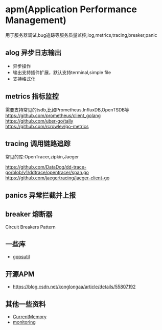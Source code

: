 # apm(Application Performance Management)
用于服务器调试,bug追踪等服务质量监控,log,metrics,tracing,breaker,panic

## alog 异步日志输出
- 异步操作
- 输出支持插件扩展，默认支持terminal,simple file
- 支持格式化

## metrics 指标监控
需要支持常见的tsdb,比如Prometheus,InfluxDB,OpenTSDB等  
https://github.com/prometheus/client_golang  
https://github.com/uber-go/tally  
https://github.com/rcrowley/go-metrics  

## tracing 调用链路追踪
常见的库:OpenTracer,zipkin,Jaeger

https://github.com/DataDog/dd-trace-go/blob/v1/ddtrace/opentracer/span.go    
https://github.com/jaegertracing/jaeger-client-go  

## panics 异常拦截并上报

## breaker 熔断器
Circuit Breakers Pattern

## 一些库
- [gopsutil](https://github.com/shirou/gopsutil)

## 开源APM
- https://blog.csdn.net/konglongaa/article/details/55807192

## 其他一些资料
- [CurrentMemory](https://golangcode.com/print-the-current-memory-usage/)
- [monitoring](https://scene-si.org/2018/08/06/basic-monitoring-of-go-apps-with-the-runtime-package/)
